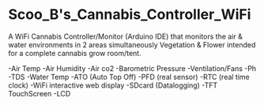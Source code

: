 # Scoo_B's_Cannabis_Controller_WiFi

A WiFi Cannabis Controller/Monitor (Arduino IDE) 
that monitors the air & water environments in 2 
areas simultaneously Vegetation & Flower intended
for a complete cannabis grow room/tent.

-Air Temp
-Air Humidity
-Air co2
-Barometric Pressure
-Ventilation/Fans
-Ph
-TDS
-Water Temp
-ATO (Auto Top Off)
-PFD (real sensor)
-RTC (real time clock)
-WiFi interactive web display
-SDcard (Datalogging)
-TFT TouchScreen
-LCD

